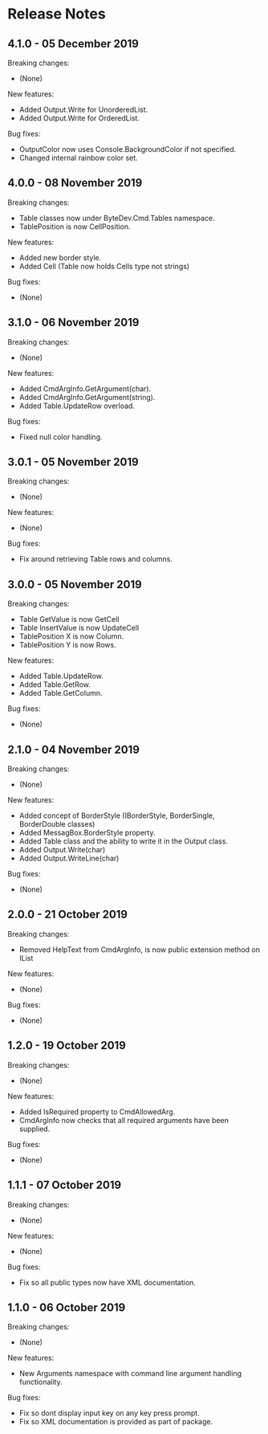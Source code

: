 # Release Notes

## 4.1.0 - 05 December 2019

Breaking changes:
- (None)

New features:
- Added Output.Write for UnorderedList.
- Added Output.Write for OrderedList.

Bug fixes:
- OutputColor now uses Console.BackgroundColor if not specified.
- Changed internal rainbow color set.

## 4.0.0 - 08 November 2019

Breaking changes:
- Table classes now under ByteDev.Cmd.Tables namespace.
- TablePosition is now CellPosition.

New features:
- Added new border style.
- Added Cell (Table now holds Cells type not strings)

Bug fixes:
- (None)

## 3.1.0 - 06 November 2019

Breaking changes:
- (None)

New features:
- Added CmdArgInfo.GetArgument(char).
- Added CmdArgInfo.GetArgument(string).
- Added Table.UpdateRow overload.

Bug fixes:
- Fixed null color handling.

## 3.0.1 - 05 November 2019

Breaking changes:
- (None)

New features:
- (None)

Bug fixes:
- Fix around retrieving Table rows and columns.

## 3.0.0 - 05 November 2019

Breaking changes:
- Table GetValue is now GetCell
- Table InsertValue is now UpdateCell
- TablePosition X is now Column.
- TablePosition Y is now Rows.

New features:
- Added Table.UpdateRow.
- Added Table.GetRow.
- Added Table.GetColumn.

Bug fixes:
- (None)


## 2.1.0 - 04 November 2019

Breaking changes:
- (None)

New features:
- Added concept of BorderStyle (IBorderStyle, BorderSingle, BorderDouble classes)
- Added MessagBox.BorderStyle property.
- Added Table class and the ability to write it in the Output class.
- Added Output.Write(char)
- Added Output.WriteLine(char)

Bug fixes:
- (None)

## 2.0.0 - 21 October 2019

Breaking changes:
- Removed HelpText from CmdArgInfo, is now public extension method on IList<CmdAllowedArg>

New features:
- (None)

Bug fixes:
- (None)

## 1.2.0 - 19 October 2019

Breaking changes:
- (None)

New features:
- Added IsRequired property to CmdAllowedArg.
- CmdArgInfo now checks that all required arguments have been supplied.

Bug fixes:
- (None)


## 1.1.1 - 07 October 2019

Breaking changes:
- (None)

New features:
- (None)

Bug fixes:
- Fix so all public types now have XML documentation.


## 1.1.0 - 06 October 2019

Breaking changes:
- (None)

New features:
- New Arguments namespace with command line argument handling functionality.

Bug fixes:
- Fix so dont display input key on any key press prompt.
- Fix so XML documentation is provided as part of package.


